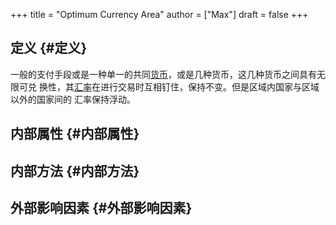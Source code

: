 +++
title = "Optimum Currency Area"
author = ["Max"]
draft = false
+++

## 定义 {#定义}

一般的支付手段或是一种单一的共同[货币](20210212111819-money.md)，或是几种货币，这几种货币之间具有无限可兑
换性，其[汇率](20210212162818-exchange_rate.md)在进行交易时互相钉住，保持不变。但是区域内国家与区域以外的国家间的
汇率保持浮动。


## 内部属性 {#内部属性}


## 内部方法 {#内部方法}


## 外部影响因素 {#外部影响因素}
